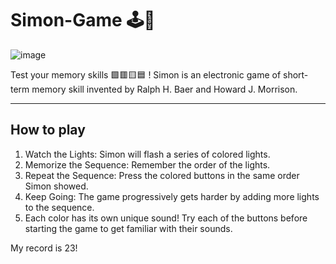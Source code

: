 # Simon-Game 🕹👾

![image](https://github.com/kevinyejoonlee/Simon-Game/assets/73869929/ed0f30f0-5cf6-4ebe-afc8-44b9a46a3e09)

Test your memory skills 🟩🟥🟨🟦 ! Simon is an electronic game of short-term memory skill invented by Ralph H. Baer and Howard J. Morrison. 

<hr/>

## How to play
1. Watch the Lights: Simon will flash a series of colored lights.
2. Memorize the Sequence: Remember the order of the lights.
3. Repeat the Sequence: Press the colored buttons in the same order Simon showed.
4. Keep Going: The game progressively gets harder by adding more lights to the sequence.
6. Each color has its own unique sound! Try each of the buttons before starting the game to get familiar with their sounds.

My record is 23!

